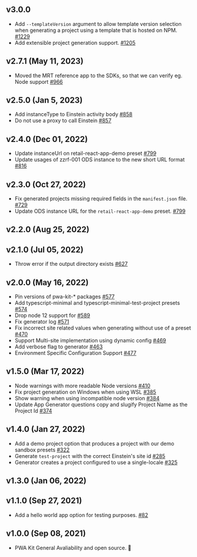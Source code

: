 ## v3.0.0

-   Add `--templateVersion` argument to allow template version selection when generating a project using a template that is hosted on NPM. [#1229](https://github.com/SalesforceCommerceCloud/pwa-kit/pull/1229)
-   Add extensible project generation support. [#1205](https://github.com/SalesforceCommerceCloud/pwa-kit/pull/1205)

## v2.7.1 (May 11, 2023)

-   Moved the MRT reference app to the SDKs, so that we can verify eg. Node support [#966](https://github.com/SalesforceCommerceCloud/pwa-kit/pull/966)

## v2.5.0 (Jan 5, 2023)

-   Add instanceType to Einstein activity body [#858](https://github.com/SalesforceCommerceCloud/pwa-kit/pull/858)
-   Do not use a proxy to call Einstein [#857](https://github.com/SalesforceCommerceCloud/pwa-kit/pull/857)

## v2.4.0 (Dec 01, 2022)

-   Update instanceUrl on retail-react-app-demo preset [#799](https://github.com/SalesforceCommerceCloud/pwa-kit/pull/799)
-   Update usages of zzrf-001 ODS instance to the new short URL format [#816](https://github.com/SalesforceCommerceCloud/pwa-kit/pull/816)

## v2.3.0 (Oct 27, 2022)

-   Fix generated projects missing required fields in the `manifest.json` file. [#729](https://github.com/SalesforceCommerceCloud/pwa-kit/pull/729)
-   Update ODS instance URL for the `retail-react-app-demo` preset. [#799](https://github.com/SalesforceCommerceCloud/pwa-kit/pull/799)

## v2.2.0 (Aug 25, 2022)

## v2.1.0 (Jul 05, 2022)

-   Throw error if the output directory exists [#627](https://github.com/SalesforceCommerceCloud/pwa-kit/pull/627)

## v2.0.0 (May 16, 2022)

-   Pin versions of pwa-kit-\* packages [#577](https://github.com/SalesforceCommerceCloud/pwa-kit/pull/577)
-   Add typescript-minimal and typescript-minimal-test-project presets [#574](https://github.com/SalesforceCommerceCloud/pwa-kit/pull/574)
-   Drop node 12 support for [#589](https://github.com/SalesforceCommerceCloud/pwa-kit/pull/589)
-   Fix generator log [#571](https://github.com/SalesforceCommerceCloud/pwa-kit/pull/571)
-   Fix incorrect site related values when generating without use of a preset [#470](https://github.com/SalesforceCommerceCloud/pwa-kit/pull/470)
-   Support Multi-site implementation using dynamic config [#469](https://github.com/SalesforceCommerceCloud/pwa-kit/pull/469)
-   Add verbose flag to generator [#463](https://github.com/SalesforceCommerceCloud/pwa-kit/pull/463)
-   Environment Specific Configuration Support [#477](https://github.com/SalesforceCommerceCloud/pwa-kit/pull/447)

## v1.5.0 (Mar 17, 2022)

-   Node warnings with more readable Node versions [#410](https://github.com/SalesforceCommerceCloud/pwa-kit/pull/410)
-   Fix project generation on Windows when using WSL [#385](https://github.com/SalesforceCommerceCloud/pwa-kit/pull/385)
-   Show warning when using incompatible node version [#384](https://github.com/SalesforceCommerceCloud/pwa-kit/pull/384)
-   Update App Generator questions copy and slugify Project Name as the Project Id [#374](https://github.com/SalesforceCommerceCloud/pwa-kit/pull/374)

## v1.4.0 (Jan 27, 2022)

-   Add a demo project option that produces a project with our demo sandbox presets [#322](https://github.com/SalesforceCommerceCloud/pwa-kit/pull/322)
-   Generate `test-project` with the correct Einstein's site id [#285](https://github.com/SalesforceCommerceCloud/pwa-kit/pull/285)
-   Generator creates a project configured to use a single-locale [#325](https://github.com/SalesforceCommerceCloud/pwa-kit/pull/325)

## v1.3.0 (Jan 06, 2022)

## v1.1.0 (Sep 27, 2021)

-   Add a hello world app option for testing purposes. [#82](https://github.com/SalesforceCommerceCloud/pwa-kit/pull/82)

## v1.0.0 (Sep 08, 2021)

-   PWA Kit General Avaliability and open source. 🎉
